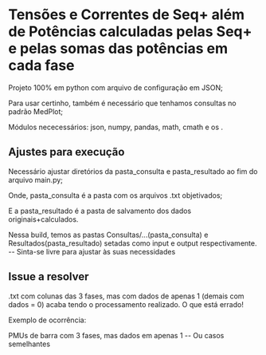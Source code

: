 # Tensões e Correntes de Seq+ além de Potências calculadas pelas Seq+ e pelas somas das potências em cada fase
Projeto 100% em python com arquivo de configuração em JSON;

Para usar certinho, também é necessário que tenhamos consultas no padrão MedPlot;

Módulos nececessários: json, numpy, pandas, math, cmath e os .

## Ajustes para execução
Necessário ajustar diretórios da pasta_consulta e pasta_resultado ao fim do arquivo main.py;

Onde, pasta_consulta é a pasta com os arquivos .txt objetivados;

E a pasta_resultado é a pasta de salvamento dos dados originais+calculados.


Nessa build, temos as pastas Consultas/...(pasta_consulta) e Resultados(pasta_resultado) setadas como input e output respectivamente. -- Sinta-se livre para ajustar às suas necessidades

## Issue a resolver
.txt com colunas das 3 fases, mas com dados de apenas 1 (demais com dados = 0) acaba tendo o processamento realizado. O que está errado!


Exemplo de ocorrência:

PMUs de barra com 3 fases, mas dados em apenas 1 -- Ou casos semelhantes
